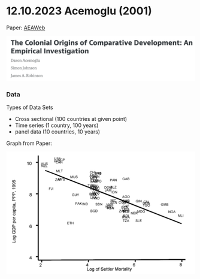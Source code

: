 # 12.10.2023 Acemoglu (2001)

Paper: [AEAWeb](https://www.aeaweb.org/articles?id=10.1257/aer.91.5.1369)

![img](../images/2023-10-12_10-35-59.jpg)

### Data

Types of Data Sets

- Cross sectional (100 countries at given point)
- Time series (1 country, 100 years)
- panel data (10 countries, 10 years)

Graph from Paper:

![2023-10-20_11-21-31](../images/2023-10-20_11-21-31.png)

